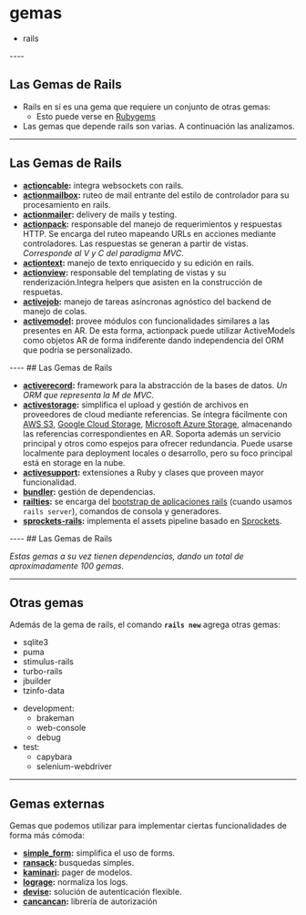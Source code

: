 # gemas

<div class="main-list">

* rails

</div>
----
<!-- .slide: data-auto-animate -->

## Las Gemas de Rails
* Rails en sí es una gema que requiere un conjunto de otras gemas:
  * Esto puede verse en [Rubygems](https://rubygems.org/gems/rails)
* Las gemas que depende rails son varias. A continuación las analizamos.
----
<!-- .slide: data-auto-animate -->
## Las Gemas de Rails
<div class="small">

* **[actioncable](https://github.com/rails/rails/tree/master/actioncable):**
  integra websockets con rails.
* **[actionmailbox](https://github.com/rails/rails/tree/master/actionmailbox):**
  ruteo de mail entrante del estilo de controlador para su procesamiento en
  rails.
* **[actionmailer](https://github.com/rails/rails/tree/master/actionmailer):**
  delivery de mails y testing.
* **[actionpack](https://github.com/rails/rails/tree/master/actionpack):**
  responsable del manejo de requerimientos y respuestas HTTP. Se encarga del
  ruteo mapeando URLs en acciones mediante controladores. Las respuestas se
  generan a partir de vistas. _Corresponde al V y C del paradigma MVC_.
* **[actiontext](https://github.com/rails/rails/tree/master/actiontext):**
  manejo de texto enriquecido y su edición en rails.
* **[actionview](https://github.com/rails/rails/tree/master/actionview):**
  responsable del templating de vistas y su renderización.Integra helpers que
  asisten en la construcción de respuetas.
* **[activejob](https://github.com/rails/rails/tree/master/activejob):**
  manejo de tareas asíncronas agnóstico del backend de manejo de colas.
* **[activemodel](https://github.com/rails/rails/tree/master/activemodel):**
  provee módulos con funcionalidades similares a las presentes en AR. De esta
  forma, actionpack puede utilizar ActiveModels como objetos AR de forma
  indiferente dando independencia del ORM que podría se personalizado.
</div>
----
<!-- .slide: data-auto-animate -->
## Las Gemas de Rails
<div class="small">

* **[activerecord](https://github.com/rails/rails/tree/master/activerecord):**
  framework para la abstracción de la bases de datos. _Un ORM que representa la
  M de MVC_.
* **[activestorage](https://github.com/rails/rails/tree/master/activestorage):**
  simplifica el upload y gestión de archivos en proveedores de cloud mediante
  referencias. Se integra fácilmente con [AWS S3](https://aws.amazon.com/s3/),
  [Google Cloud Storage](https://cloud.google.com/storage/docs/), [Microsoft Azure
  Storage](https://azure.microsoft.com/en-us/services/storage/), almacenando las
  referencias correspondientes en AR. Soporta además un servicio principal y
  otros como espejos para ofrecer redundancia. Puede usarse localmente para
  deployment locales o desarrollo, pero su foco principal está en storage en la
  nube.
* **[activesupport](https://github.com/rails/rails/tree/master/activesupport):**
  extensiones a Ruby y clases que proveen mayor funcionalidad.
* **[bundler](http://gembundler.com/):** gestión de dependencias.
* **[railties](https://github.com/rails/rails/tree/master/railties):** se encarga del
  [bootstrap de aplicaciones rails](https://guides.rubyonrails.org/initialization.html)
  (cuando usamos `rails server`),  comandos de consola y generadores.
* **[sprockets-rails](https://github.com/rails/sprockets-rails):** implementa el
  assets pipeline basado en [Sprockets](https://github.com/rails/sprockets).

<div>
----
<!-- .slide: data-auto-animate -->
## Las Gemas de Rails

_Estas gemas a su vez tienen dependencias, dando un total de aproximadamente 100
gemas_.

----
## Otras gemas

<div class="small">

Además de la gema de rails, el comando **`rails new`** agrega otras gemas:

<div class="container">

<div class="col">

* sqlite3
* puma
* stimulus-rails
* turbo-rails
* jbuilder
* tzinfo-data

</div>
<div class="col">

* development:
  * brakeman
  * web-console
  * debug
* test:
  * capybara
  * selenium-webdriver

</div>
</div>
</div>

----
## Gemas externas

Gemas que podemos utilizar para implementar ciertas funcionalidades de forma más
cómoda:

* **[simple_form](https://github.com/heartcombo/simple_form):** simplifica el
  uso de forms.
* **[ransack](https://github.com/activerecord-hackery/ransack):** busquedas
  simples.
* **[kaminari](https://github.com/kaminari/kaminari):** pager de modelos.
* **[lograge](https://github.com/roidrage/lograge):** normaliza los logs.
* **[devise](https://github.com/heartcombo/devise):** solución de autenticación
  flexible.
* **[cancancan](https://github.com/CanCanCommunity/cancancan):** librería de
  autorización
